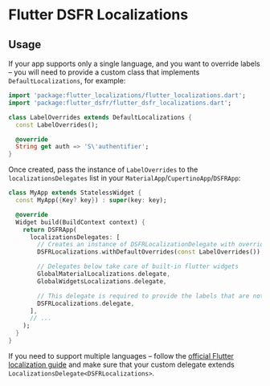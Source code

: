 # Flutter DSFR Localizations

## Usage

If your app supports only a single language, and you want to override labels – you will need to provide a custom class that implements `DefaultLocalizations`, for example:

```dart
import 'package:flutter_localizations/flutter_localizations.dart';
import 'package:flutter_dsfr/flutter_dsfr_localizations.dart';

class LabelOverrides extends DefaultLocalizations {
  const LabelOverrides();

  @override
  String get auth => 'S\'authentifier';
}
```

Once created, pass the instance of `LabelOverrides` to the `localizationsDelegates` list in your `MaterialApp`/`CupertinoApp`/`DSFRApp`:

```dart
class MyApp extends StatelessWidget {
  const MyApp({Key? key}) : super(key: key);

  @override
  Widget build(BuildContext context) {
    return DSFRApp(
      localizationsDelegates: [
        // Creates an instance of DSFRLocalizationDelegate with overridden labels
        DSFRLocalizations.withDefaultOverrides(const LabelOverrides()),

        // Delegates below take care of built-in flutter widgets
        GlobalMaterialLocalizations.delegate,
        GlobalWidgetsLocalizations.delegate,

        // This delegate is required to provide the labels that are not overridden by LabelOverrides
        DSFRLocalizations.delegate,
      ],
      // ...
    );
  }
}
```

If you need to support multiple languages – follow the [official Flutter localization guide](https://docs.flutter.dev/development/accessibility-and-localization/internationalization#an-alternative-class-for-the-apps-localized-resources)
and make sure that your custom delegate extends `LocalizationsDelegate<DSFRLocalizations>`.
